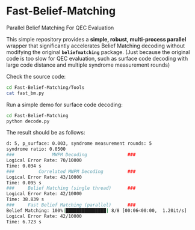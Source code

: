 # Fast-Belief-Matching

Parallel Belief Matching For QEC Evaluation

This simple repository provides a **simple, robust, multi-process parallel** wrapper that significantly accelerates Belief Matching decoding without modifying the original **`beliefmatching`** package. (Just because the original code is too slow for QEC evaluation, such as surface code decoding with large code distance and multiple syndrome measurement rounds)

Check the source code:

```bash
cd Fast-Belief-Matching/Tools
cat fast_bm.py
```

Run a simple demo for surface code decoding:

```bash
cd Fast-Belief-Matching
python decode.py
```

The result should be as follows:

```bash
d: 5, p_surface: 0.003, syndrome measurement rounds: 5
syndrome ratio: 0.0500
###              MWPM Decoding               ###
Logical Error Rate: 70/10000
Time: 0.034 s
###         Correlated MWPM Decoding         ###
Logical Error Rate: 43/10000
Time: 0.095 s
###     Belief Matching (single thread)      ###
Logical Error Rate: 42/10000
Time: 38.839 s
###     Fast Belief Matching (parallel)      ###
Belief Matching: 100%|███████████████| 8/8 [00:06<00:00,  1.20it/s]
Logical Error Rate: 42/10000
Time: 6.723 s
```
